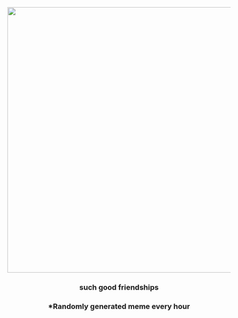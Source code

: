 <p align="center">
        <img src="https://i.redd.it/oy4hi3ydcxn81.jpg" width="600" height="600">
        </p>
        <h3 align="center">such good friendships</h3>
        <h3 align="center">*Randomly generated meme every hour</h3>
    